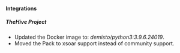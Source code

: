 
#### Integrations
##### TheHive Project
- Updated the Docker image to: *demisto/python3:3.9.6.24019*.
- Moved the Pack to xsoar support instead of community support.

